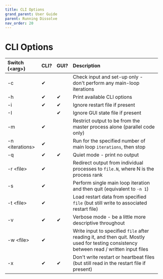 ```yaml
---
title: CLI Options
grand_parent: User Guide
parent: Running Dissolve
nav_order: 20
---
```

# CLI Options

| Switch (&lt;arg&gt;)		| CLI?	 | GUI?	  | Description |
|:------------------------------|:-------|:-------|:------------|
| 	-c			|&#10004;|	  | Check input and set-up only - don't perform any main-loop iterations |
| 	-h			|&#10004;|&#10004;| Print available CLI options |
|	-i			|&#10004;|&#10004;| Ignore restart file if present |
|	-I			|	 |&#10004;| Ignore GUI state file if present |
|	-m			|&#10004;|	  | Restrict output to be from the master process alone (parallel code only) |
|	-n &lt;iterations&gt;	|&#10004;|	  | Run for the specified number of main loop `iterations`, then stop |
|	-q			|&#10004;|&#10004;| Quiet mode - print no output |
|	-r &lt;file&gt;		|&#10004;|	  | Redirect output from individual processes to `file.N`, where N is the process rank |
|	-s			|&#10004;|	  | Perform single main loop iteration and then quit (equivalent to `-n 1`) |
|	-t &lt;file&gt;		|&#10004;|	  | Load restart data from specified `file` (but still write to associated restart file) |
|	-v			|&#10004;|&#10004;| Verbose mode - be a little more descriptive throughout |
|	-w &lt;file&gt;		|&#10004;|	  | Write input to specified `file` after reading it, and then quit. Mostly used for testing consistency between read / written input files |
|	-x			|&#10004;|&#10004;| Don't write restart or heartbeat files (but still read in the restart file if present) |

